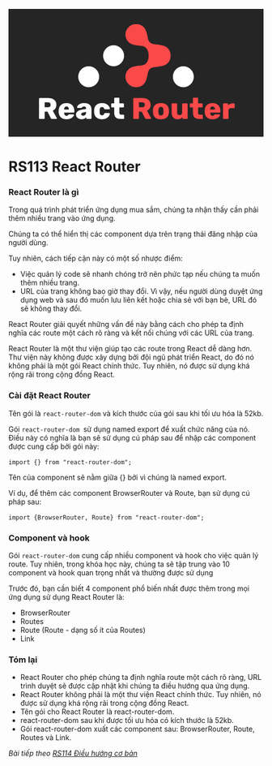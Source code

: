 ![Create-HTML-1](images/react-router.png) 

# RS113 React Router

### React Router là gì

Trong quá trình phát triển ứng dụng mua sắm, chúng ta nhận thấy cần phải thêm nhiều trang vào ứng dụng.

Chúng ta có thể hiển thị các component dựa trên trạng thái đăng nhập của người dùng.

Tuy nhiên, cách tiếp cận này có một số nhược điểm:

- Việc quản lý code sẽ nhanh chóng trở nên phức tạp nếu chúng ta muốn thêm nhiều trang.
- URL của trang không bao giờ thay đổi. Vì vậy, nếu người dùng duyệt ứng dụng web và sau đó muốn lưu liên kết hoặc chia sẻ với bạn bè, URL đó sẽ không thay đổi.

React Router giải quyết những vấn đề này bằng cách cho phép ta định nghĩa các route một cách rõ ràng và kết nối chúng với các URL của trang. 

React Router là một thư viện giúp tạo các route trong React dễ dàng hơn. Thư viện này không được xây dựng bởi đội ngũ phát triển React, do đó nó không phải là một gói React chính thức. Tuy nhiên, nó được sử dụng khá rộng rãi trong cộng đồng React.

### Cài đặt React Router

Tên gói là `react-router-dom` và kích thước của gói sau khi tối ưu hóa là 52kb.

Gói `react-router-dom `sử dụng named export để xuất chức năng của nó. Điều này có nghĩa là bạn sẽ sử dụng cú pháp sau để nhập các component được cung cấp bởi gói này:

```
import {} from "react-router-dom";
```

Tên của component sẽ nằm giữa {} bởi vì chúng là named export.

Ví dụ, để thêm các component BrowserRouter và Route, bạn sử dụng cú pháp sau:

```
import {BrowserRouter, Route} from "react-router-dom";
```

### Component và hook

Gói `react-router-dom` cung cấp nhiều component và hook cho việc quản lý route. Tuy nhiên, trong khóa học này, chúng ta sẽ tập trung vào 10 component và hook quan trọng nhất và thường được sử dụng

Trước đó, bạn cần biết 4 component phổ biến nhất được thêm trong mọi ứng dụng sử dụng React Router là:

- BrowserRouter
- Routes
- Route (Route - dạng số ít của Routes)
- Link

### Tóm lại

- React Router cho phép chúng ta định nghĩa route một cách rõ ràng, URL trình duyệt sẽ được cập nhật khi chúng ta điều hướng qua ứng dụng.
- React Router không phải là một thư viện React chính thức. Tuy nhiên, nó được sử dụng khá rộng rãi trong cộng đồng React.
- Tên gói cho React Router là react-router-dom.
- react-router-dom sau khi được tối ưu hóa có kích thước là 52kb.
- Gói react-router-dom xuất các component sau: BrowserRouter, Route, Routes và Link.


*Bài tiếp theo [RS114 Điều hướng cơ bản](/lesson/session/session_114_router_basic.md)*
